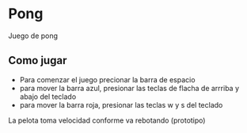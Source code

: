 # Pong
Juego de pong

## Como jugar
  - Para comenzar el juego precionar la barra de espacio
  - para mover la barra azul, presionar las teclas de flacha de arrriba y abajo del teclado
  - para mover la barra roja, presionar las teclas w y s del teclado

La pelota toma velocidad conforme va rebotando (prototipo)

